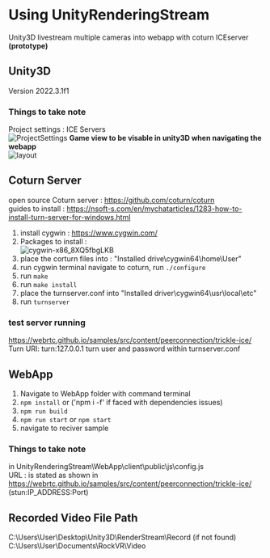 # Using UnityRenderingStream
Unity3D livestream multiple cameras into webapp with coturn ICEserver
<B>(prototype)</B>
## Unity3D
Version 2022.3.1f1
### Things to take note
Project settings : ICE Servers </br>
![ProjectSettings](https://github.com/Tribby-221/Prototype/assets/13588442/2af4adc9-f3c7-46e5-bdc7-ca0976116331)
<B> Game view to be visable in unity3D when navigating the webapp </B> </BR>
![layout](https://github.com/Tribby-221/Prototype/assets/13588442/900dfd55-d8f4-4393-80d1-233499b423ab)

## Coturn Server
open source Coturn server : https://github.com/coturn/coturn </BR>
guides to install : https://nsoft-s.com/en/mychatarticles/1283-how-to-install-turn-server-for-windows.html </BR>
1. install cygwin : https://www.cygwin.com/
2. Packages to install : </BR> ![cygwin-x86_8XQ5fbgLKB](https://github.com/Tribby-221/Prototype/assets/13588442/da9581a8-78bb-46fc-8822-2fc464e5e0ff)
3. place the corturn files into : "Installed drive\cygwin64\home\User"
4. run cygwin terminal navigate to coturn, run `./configure`
5. run `make`
6. run `make install`
7. place the turnserver.conf into "Installed driver\cygwin64\usr\local\etc"
8. run `turnserver`
### test server running
https://webrtc.github.io/samples/src/content/peerconnection/trickle-ice/ </BR>
Turn URI: turn:127.0.0.1
turn user and password within turnserver.conf

## WebApp
1. Navigate to WebApp folder with command terminal
2. `npm install` or ('npm i -f' if faced with dependencies issues)
3. `npm run build`
4. `npm run start` or `npm start`
5. navigate to reciver sample
### Things to take note
in UnityRenderingStream\WebApp\client\public\js\config.js </BR>
URL : is stated as shown in https://webrtc.github.io/samples/src/content/peerconnection/trickle-ice/ (stun:IP_ADDRESS:Port)

## Recorded Video File Path
C:\Users\User\Desktop\Unity3D\RenderStream\Record (if not found) </BR>
C:\Users\User\Documents\RockVR\Video
